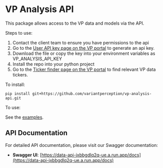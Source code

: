 # VP Analysis API

This package allows access to the VP data and models via the API.

Steps to use:

1. Contact the client team to ensure you have permissions to the api
2. Go to the [User API key page on the VP portal](https://portal.variantperception.com/vp-data-api) to generate an api key.
3. Download the file or copy the key into your environment variables as VP_ANALYSIS_API_KEY
4. Install the repo into your python project
5. Go to the [Ticker finder page on the VP portal](https://portal.variantperception.com/vp-data-api) to find relevant VP data tickers.
   
To install:

```shell
pip install git+https://github.com/variantperception/vp-analysis-api.git
```

To use:

See the [examples](./examples).

## API Documentation

For detailed API documentation, please visit our Swagger documentation:

- **Swagger UI**: [https://data-api-jxbbgdlq2q-ue.a.run.app/docs](https://data-api-jxbbgdlq2q-ue.a.run.app/docs)